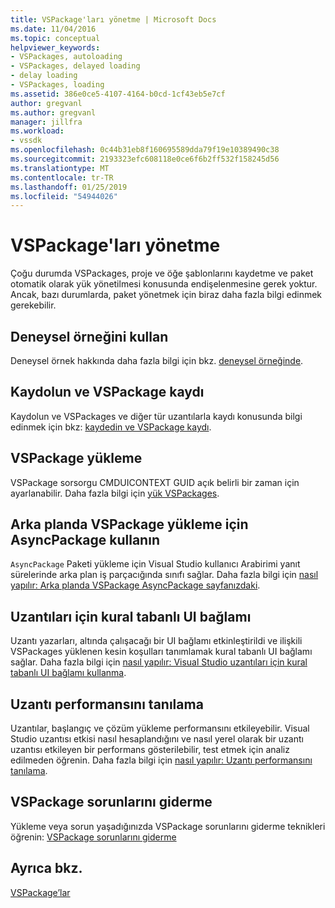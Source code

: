 ```yaml
---
title: VSPackage'ları yönetme | Microsoft Docs
ms.date: 11/04/2016
ms.topic: conceptual
helpviewer_keywords:
- VSPackages, autoloading
- VSPackages, delayed loading
- delay loading
- VSPackages, loading
ms.assetid: 386e0ce5-4107-4164-b0cd-1cf43eb5e7cf
author: gregvanl
ms.author: gregvanl
manager: jillfra
ms.workload:
- vssdk
ms.openlocfilehash: 0c44b31eb8f160695589dda79f19e10389490c38
ms.sourcegitcommit: 2193323efc608118e0ce6f6b2ff532f158245d56
ms.translationtype: MT
ms.contentlocale: tr-TR
ms.lasthandoff: 01/25/2019
ms.locfileid: "54944026"
---
```

# <a name="manage-vspackages"></a>VSPackage'ları yönetme
Çoğu durumda VSPackages, proje ve öğe şablonlarını kaydetme ve paket otomatik olarak yük yönetilmesi konusunda endişelenmesine gerek yoktur. Ancak, bazı durumlarda, paket yönetmek için biraz daha fazla bilgi edinmek gerekebilir.  
  
## <a name="use-the-experimental-instance"></a>Deneysel örneğini kullan  
 Deneysel örnek hakkında daha fazla bilgi için bkz. [deneysel örneğinde](../extensibility/the-experimental-instance.md).  
  
## <a name="register-and-unregister-vspackages"></a>Kaydolun ve VSPackage kaydı  
 Kaydolun ve VSPackages ve diğer tür uzantılarla kaydı konusunda bilgi edinmek için bkz: [kaydedin ve VSPackage kaydı](../extensibility/registering-and-unregistering-vspackages.md).  
  
## <a name="load-a-vspackage"></a>VSPackage yükleme  
 VSPackage sorsorgu CMDUICONTEXT GUID açık belirli bir zaman için ayarlanabilir. Daha fazla bilgi için [yük VSPackages](../extensibility/loading-vspackages.md).  
  
## <a name="use-asyncpackage-to-load-vspackages-in-the-background"></a>Arka planda VSPackage yükleme için AsyncPackage kullanın  
 `AsyncPackage` Paketi yükleme için Visual Studio kullanıcı Arabirimi yanıt sürelerinde arka plan iş parçacığında sınıfı sağlar. Daha fazla bilgi için [nasıl yapılır: Arka planda VSPackage AsyncPackage sayfanızdaki](../extensibility/how-to-use-asyncpackage-to-load-vspackages-in-the-background.md).  
  
## <a name="rule-based-ui-context-for-extensions"></a>Uzantıları için kural tabanlı UI bağlamı  
 Uzantı yazarları, altında çalışacağı bir UI bağlamı etkinleştirildi ve ilişkili VSPackages yüklenen kesin koşulları tanımlamak kural tabanlı UI bağlamı sağlar. Daha fazla bilgi için [nasıl yapılır: Visual Studio uzantıları için kural tabanlı UI bağlamı kullanma](../extensibility/how-to-use-rule-based-ui-context-for-visual-studio-extensions.md).  
  
## <a name="diagnose-extension-performance"></a>Uzantı performansını tanılama  
Uzantılar, başlangıç ve çözüm yükleme performansını etkileyebilir. Visual Studio uzantısı etkisi nasıl hesaplandığını ve nasıl yerel olarak bir uzantı uzantısı etkileyen bir performans gösterilebilir, test etmek için analiz edilmeden öğrenin. Daha fazla bilgi için [nasıl yapılır: Uzantı performansını tanılama](how-to-diagnose-extension-performance.md). 
  
## <a name="troubleshoot-vspackages"></a>VSPackage sorunlarını giderme  
 Yükleme veya sorun yaşadığınızda VSPackage sorunlarını giderme teknikleri öğrenin: [VSPackage sorunlarını giderme](../extensibility/troubleshooting-vspackages.md)  
  
## <a name="see-also"></a>Ayrıca bkz.  
 [VSPackage’lar](../extensibility/internals/vspackages.md)